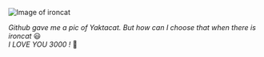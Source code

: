 ![Image of ironcat](https://octodex.github.com/images/ironcat.jpg)

_Github gave me a pic of Yaktacat._
_But how can I choose that when there is ironcat_ 😃   
_I LOVE YOU 3000 !_ 🍂
